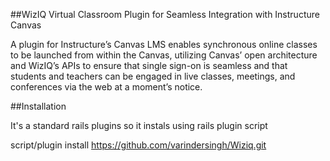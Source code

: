##WizIQ Virtual Classroom Plugin for Seamless Integration with Instructure Canvas

A plugin for Instructure’s Canvas LMS enables synchronous online classes to be launched from within the Canvas, 
utilizing Canvas’ open architecture and WizIQ’s APIs to ensure that single sign-on is seamless and that students and 
teachers can be engaged in live classes, meetings, and conferences via the web at a moment’s notice.



##Installation

It's a standard rails plugins so it instals using rails plugin script

  
  script/plugin install https://github.com/varindersingh/Wiziq.git
  



